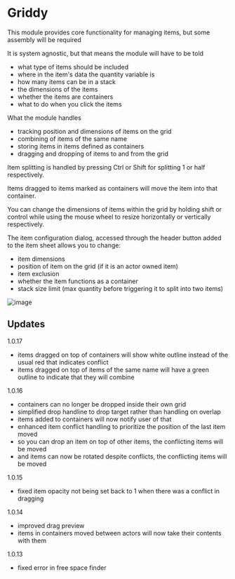 # Griddy

This module provides core functionality for managing items, but some assembly will be required 

It is system agnostic, but that means the module will have to be told 
- what type of items should be included
- where in the item's data the quantity variable is
- how many items can be in a stack
- the dimensions of the items
- whether the items are containers
- what to do when you click the items

What the module handles
- tracking position and dimensions of items on the grid
- combining of items of the same name
- storing items in items defined as containers
- dragging and dropping of items to and from the grid

Item splitting is handled by pressing Ctrl or Shift for splitting 1 or half respectively. 

Items dragged to items marked as containers will move the item into that container.


You can change the dimensions of items within the grid by holding shift or control while using the mouse wheel to resize horizontally or vertically respectively.

The item configuration dialog, accessed through the header button added to the item sheet allows you to change:
- item dimensions
- position of item on the grid (if it is an actor owned item)
- item exclusion
- whether the item functions as a container
- stack size limit (max quantity before triggering it to split into two items)

![image](https://github.com/xaukael/griddy/assets/37848032/e7f016ed-124c-42ee-af9c-74916a8975b2)

## Updates
1.0.17
- items dragged on top of containers will show white outline instead of the usual red that indicates conflict
- items dragged on top of items of the same name will have a green outline to indicate that they will combine

1.0.16
- containers can no longer be dropped inside their own grid
- simplified drop handline to drop target rather than handling on overlap
- items added to containers will now notify user of that
- enhanced item conflict handling to prioritize the position of the last item moved
- so you can drop an item on top of other items, the conflicting items will be moved
- and items can now be rotated despite conflicts, the conflicting items will be moved

1.0.15
- fixed item opacity not being set back to 1 when there was a conflict in dragging
  
1.0.14
- improved drag preview
- items in containers moved between actors will now take their contents with them

1.0.13
- fixed error in free space finder

  
